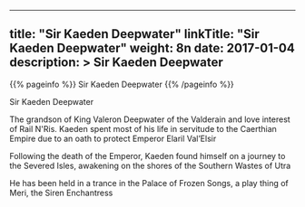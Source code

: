 
---
title: "Sir Kaeden Deepwater"
linkTitle: "Sir Kaeden Deepwater"
weight: 8n
date: 2017-01-04
description: >
 Sir Kaeden Deepwater
---

{{% pageinfo %}}
Sir Kaeden Deepwater
{{% /pageinfo %}}

Sir Kaeden Deepwater

The grandson of King Valeron Deepwater of the Valderain and love interest of Rail N'Ris. Kaeden spent most of his life in servitude to the Caerthian Empire due to an oath to protect Emperor Elaril Val’Elsir

Following the death of the Emperor, Kaeden found himself on a journey to the Severed Isles, awakening on the shores of the Southern Wastes of Utra

He has been held in a trance in the Palace of Frozen Songs, a play thing of Meri, the Siren Enchantress
